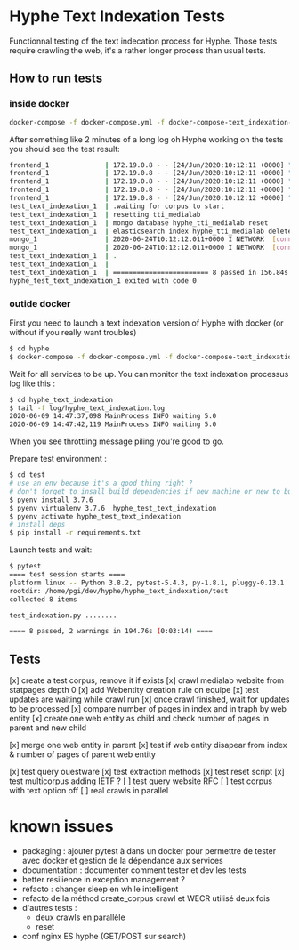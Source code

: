 # Hyphe Text Indexation Tests

Functionnal testing of the text indecation process for Hyphe.
Those tests require crawling the web, it's a rather longer process than usual tests.

## How to run tests

### inside docker

```bash 
docker-compose -f docker-compose.yml -f docker-compose-text_indexation-dev.yml -f docker-compose-test_text_indexation.yml up
```

After something like 2 minutes of a long log oh Hyphe working on the tests you should see the test result: 
```bash
frontend_1              | 172.19.0.8 - - [24/Jun/2020:10:12:11 +0000] "POST /api/ HTTP/1.1" 200 132 "-" "jsonrpclib/0.4.1 (Python 3.7.6)" "-"
frontend_1              | 172.19.0.8 - - [24/Jun/2020:10:12:11 +0000] "POST /api/ HTTP/1.1" 200 132 "-" "jsonrpclib/0.4.1 (Python 3.7.6)" "-"
frontend_1              | 172.19.0.8 - - [24/Jun/2020:10:12:11 +0000] "POST /api/ HTTP/1.1" 200 132 "-" "jsonrpclib/0.4.1 (Python 3.7.6)" "-"
frontend_1              | 172.19.0.8 - - [24/Jun/2020:10:12:11 +0000] "POST /api/ HTTP/1.1" 200 132 "-" "jsonrpclib/0.4.1 (Python 3.7.6)" "-"
frontend_1              | 172.19.0.8 - - [24/Jun/2020:10:12:12 +0000] "POST /api/ HTTP/1.1" 200 132 "-" "jsonrpclib/0.4.1 (Python 3.7.6)" "-"
test_text_indexation_1  | .waiting for corpus to start
test_text_indexation_1  | resetting tti_medialab
test_text_indexation_1  | mongo database hyphe_tti_medialab reset
test_text_indexation_1  | elasticsearch index hyphe_tti_medialab deleted
mongo_1                 | 2020-06-24T10:12:12.011+0000 I NETWORK  [conn20] end connection 172.19.0.8:50662 (59 connections now open)
mongo_1                 | 2020-06-24T10:12:12.011+0000 I NETWORK  [conn19] end connection 172.19.0.8:50656 (59 connections now open)
test_text_indexation_1  | .
test_text_indexation_1  | 
test_text_indexation_1  | ======================== 8 passed in 156.84s (0:02:36) =========================
hyphe_test_text_indexation_1 exited with code 0
```

 
### outide docker

First you need to launch a text indexation version of Hyphe with docker (or without if you really want troubles)
```bash
$ cd hyphe
$ docker-compose -f docker-compose.yml -f docker-compose-text_indexation.yml up
```

Wait for all services to be up.
You can monitor the text indexation processus log like this :
```bash 
$ cd hyphe_text_indexation
$ tail -f log/hyphe_text_indexation.log
2020-06-09 14:47:37,098 MainProcess INFO waiting 5.0
2020-06-09 14:47:42,119 MainProcess INFO waiting 5.0
```

When you see throttling message piling you're good to go.

Prepare test environment : 
```bash
$ cd test
# use an env because it's a good thing right ?
# don't forget to insall build dependencies if new machine or new to build: https://github.com/pyenv/pyenv/wiki#suggested-build-environment
$ pyenv install 3.7.6
$ pyenv virtualenv 3.7.6  hyphe_test_text_indexation
$ pyenv activate hyphe_test_text_indexation
# install deps
$ pip install -r requirements.txt
```

Launch tests and wait:
```bash
$ pytest
==== test session starts ====
platform linux -- Python 3.8.2, pytest-5.4.3, py-1.8.1, pluggy-0.13.1
rootdir: /home/pgi/dev/hyphe/hyphe_text_indexation/test
collected 8 items

test_indexation.py ........   

==== 8 passed, 2 warnings in 194.76s (0:03:14) ====
```


## Tests

[x] create a test corpus, remove it if exists
[x] crawl medialab website from statpages depth 0
[x] add Webentity creation rule on equipe
[x] test updates are waiting while crawl run
[x] once crawl finished, wait for updates to be processed
[x] compare number of pages in index and in traph by web entity
[x] create one web entity as child and check number of pages in parent and new child

[x] merge one web entity in parent
[x] test if web entity disapear from index & number of pages of parent web entity

[x] test query ouestware
[x] test extraction methods
[x] test reset script
[x] test multicorpus adding IETF ?
[ ] test query website RFC
[ ] test corpus with text option off
[ ] real crawls in parallel

# known issues

- packaging : ajouter pytest à dans un docker pour permettre de tester avec docker et gestion de la dépendance aux services
- documentation : documenter comment tester et dev les tests
- better resilience in exception management ? 
- refacto : changer sleep en while intelligent 
- refacto de la méthod create_corpus crawl et WECR utilisé deux fois
- d'autres tests : 
    - deux crawls en parallèle
    - reset 
- conf nginx ES hyphe (GET/POST sur search)